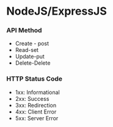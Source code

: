 # NodeJS/ExpressJS

### API Method

* Create - post
* Read-set
* Update-put
* Delete-Delete

### HTTP Status Code

* 1xx: Informational
* 2xx: Success
* 3xx: Redirection
* 4xx: Client Error
* 5xx: Server Error

